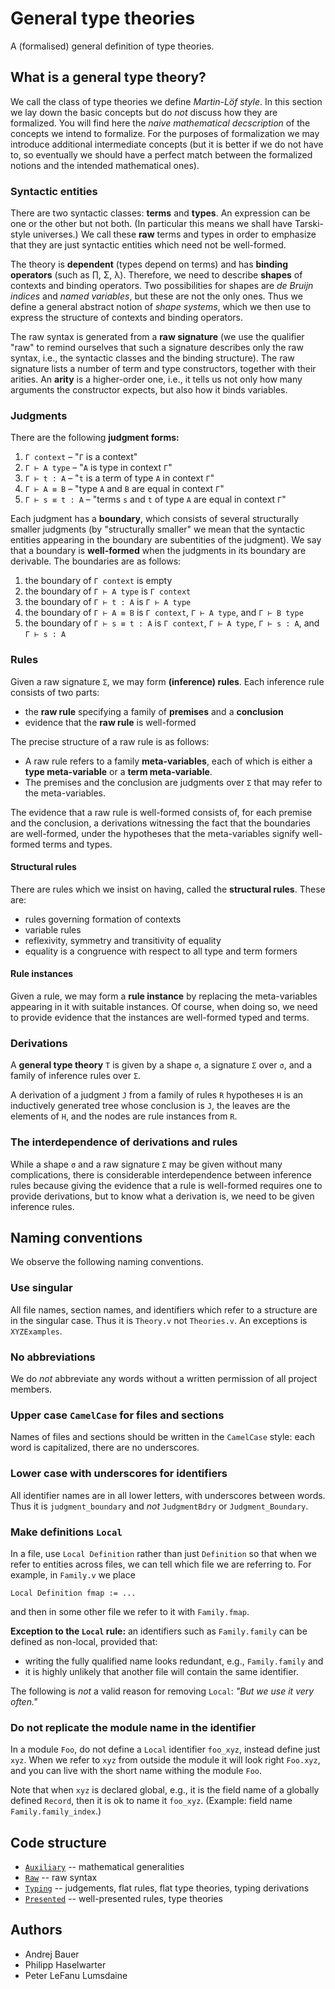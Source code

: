 # General type theories

A (formalised) general definition of type theories.

## What is a general type theory?

We call the class of type theories we define *Martin-Löf style*. In this section we lay down
the basic concepts but do *not* discuss how they are formalized. You will find here the
*naive mathematical decscription* of the concepts we intend to formalize. For the purposes
of formalization we may introduce additional intermediate concepts (but it is better if we
do not have to, so eventually we should have a perfect match between the formalized
notions and the intended mathematical ones).

### Syntactic entities

There are two syntactic classes: **terms** and **types**. An expression can be one or the
other but not both. (In particular this means we shall have Tarski-style universes.) We
call these **raw** terms and types in order to emphasize that they are just syntactic
entities which need not be well-formed.

The theory is **dependent** (types depend on terms) and has **binding operators** (such as ∏, Σ,
λ). Therefore, we need to describe **shapes** of contexts and binding operators. Two
possibilities for shapes are *de Bruijn indices* and *named variables*, but these are not the
only ones. Thus we define a general abstract notion of *shape systems*, which we then use to
express the structure of contexts and binding operators.

The raw syntax is generated from a **raw signature** (we use the qualifier "raw" to remind
ourselves that such a signature describes only the raw syntax, i.e., the syntactic classes
and the binding structure). The raw signature lists a number of term and type
constructors, together with their arities. An **arity** is a higher-order one, i.e., it
tells us not only how many arguments the constructor expects, but also how it binds
variables.

### Judgments

There are the following **judgment forms:**

1. `Γ context` – "`Γ` is a context"
2. `Γ ⊢ A type` – "`A` is type in context `Γ`"
3. `Γ ⊢ t : A` – "`t` is a term of type `A` in context `Γ`"
4. `Γ ⊢ A ≡ B` – "type `A` and `B` are equal in context `Γ`"
5. `Γ ⊢ s ≡ t : A` – "terms `s` and `t` of type `A` are equal in context `Γ`"

Each judgment has a **boundary**, which consists of several structurally smaller judgments (by
"structurally smaller" we mean that the syntactic entities appearing in the boundary are
subentities of the judgment). We say that a boundary is **well-formed** when the judgments in
its boundary are derivable. The boundaries are as follows:

1. the boundary of `Γ context` is empty
2. the boundary of `Γ ⊢ A type` is `Γ context`
3. the boundary of `Γ ⊢ t : A` is `Γ ⊢ A type`
4. the boundary of `Γ ⊢ A ≡ B` is ``Γ context``,  `Γ ⊢ A type`, and `Γ ⊢ B type`
5. the boundary of `Γ ⊢ s ≡ t : A` is ``Γ context``, `Γ ⊢ A type`, `Γ ⊢ s : A`, and `Γ ⊢ s : A`

### Rules

Given a raw signature `Σ`, we may form **(inference) rules**. Each inference rule consists
of two parts:

* the **raw rule** specifying a family of **premises** and a **conclusion**
* evidence that the **raw rule** is well-formed

The precise structure of a raw rule is as follows:

* A raw rule refers to a family **meta-variables**, each of which is either a **type
  meta-variable** or a **term meta-variable**.
* The premises and the conclusion are judgments over `Σ` that may refer to the
  meta-variables.

The evidence that a raw rule is well-formed consists of, for each premise and the
conclusion, a derivations witnessing the fact that the boundaries are well-formed, under
the hypotheses that the meta-variables signify well-formed terms and types.

#### Structural rules

There are rules which we insist on having, called the **structural rules**. These are:

* rules governing formation of contexts
* variable rules
* reflexivity, symmetry and transitivity of equality
* equality is a congruence with respect to all type and term formers

#### Rule instances

Given a rule, we may form a **rule instance** by replacing the meta-variables appearing in
it with suitable instances. Of course, when doing so, we need to provide evidence that the
instances are well-formed typed and terms.

### Derivations

A **general type theory** `T` is given by a shape `σ`, a signature `Σ` over `σ`, and a
family of inference rules over `Σ`.

A derivation of a judgment `J` from a family of rules `R` hypotheses `H` is an inductively
generated tree whose conclusion is `J`, the leaves are the elements of `H`, and the nodes
are rule instances from `R`.

### The interdependence of derivations and rules

While a shape `σ` and a raw signature `Σ` may be given without many complications, there
is considerable interdependence between inference rules because giving the evidence that a
rule is well-formed requires one to provide derivations, but to know what a derivation is,
we need to be given inference rules.



## Naming conventions

We observe the following naming conventions.

### Use singular

All file names, section names, and identifiers which refer to a structure are in the
singular case. Thus it is `Theory.v` not `Theories.v`. An exceptions is `XYZExamples`.

### No abbreviations

We do *not* abbreviate any words without a written permission of all project members.

### Upper case `CamelCase` for files and sections

Names of files and sections should be written in the `CamelCase` style: each word is
capitalized, there are no underscores.

### Lower case with underscores for identifiers

All identifier names are in all lower letters, with underscores between words. Thus it is
`judgment_boundary` and *not* `JudgmentBdry` or `Judgment_Boundary`.

### Make definitions `Local`

In a file, use `Local Definition` rather than just `Definition` so that when we refer to
entities across files, we can tell which file we are referring to. For example, in
`Family.v` we place

    Local Definition fmap := ...

and then in some other file we refer to it with `Family.fmap`.

**Exception to the `Local` rule:** an identifiers such as `Family.family` can be defined
as non-local, provided that:

  * writing the fully qualified name looks redundant, e.g., `Family.family` and
  * it is highly unlikely that another file will contain the same identifier.

The following is *not* a valid reason for removing `Local`: *"But we use it very often."*

### Do not replicate the module name in the identifier

In a module `Foo`, do not define a `Local` identifier `foo_xyz`, instead define just
`xyz`. When we refer to `xyz` from outside the module it will look right `Foo.xyz`, and
you can live with the short name withing the module `Foo`.

Note that when `xyz` is declared global, e.g., it is the field name of a globally defined
`Record`, then it is ok to name it `foo_xyz`. (Example: field name `Family.family_index`.)


## Code structure

* [`Auxiliary`](./Auxiliary) -- mathematical generalities
* [`Raw`](./Raw) -- raw syntax
* [`Typing`](./Typing) -- judgements, flat rules, flat type theories, typing derivations
* [`Presented`](./Presented) -- well-presented rules, type theories


## Authors

* Andrej Bauer
* Philipp Haselwarter
* Peter LeFanu Lumsdaine
